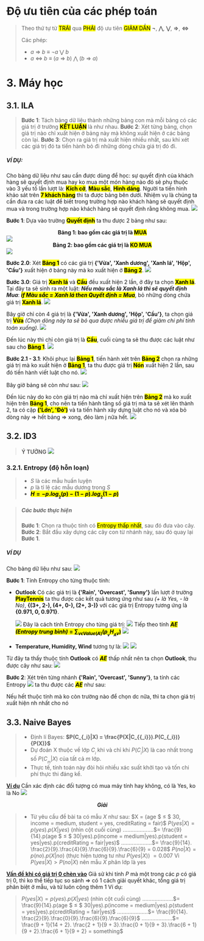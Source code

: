 # Độ ưu tiên của các phép toán
> Theo thứ tự từ <mark>TRÁI</mark> qua <mark>PHẢI</mark> độ ưu tiên <mark>GIẢM DẦN</mark>
> **&not;**, **&#8896;**, **&#8897;**, **&#8658;**, **&#8660;**
>
> Các phép:
> * $a$ &#8658; $b$ &#8801; &not;$a$ &#8897; $b$
> * $a$ &#8660; $b$ &#8801; $(a$ &#8658; $b)$ &#8896; $(b$  &#8658; $a)$


# 3. Máy học
## 3.1. ILA
> **Bước 1**: Tách bảng dữ liệu thành những bảng con mà mỗi bảng có các giá trị ở trường <mark>**KẾT LUẬN**</mark> là như nhau.
> **Bước 2**: Xét từng bảng, chọn giá trị nào chỉ xuất hiện ở bảng này mà không xuất hiện ở các bảng còn lại.
> **Bước 3**: Chọn ra giá trị mà xuất hiện nhiều nhất, sau khi xét các giá trị đó ta tiến hành bỏ đi những dòng chứa giá trị đó đi.

##### VÍ DỤ:
Cho bảng dữ liệu như sau cần được dùng để học: sự quyết định của khách hàng sẽ quyết định mua hay ko mua một món hàng nào đó sẽ phụ thuộc vào 3 yếu tố lần lượt là: <mark>**Kích cỡ**</mark>, <mark>**Màu sắc**</mark>, <mark>**Hình dáng**</mark>. Người ta tiến hình khảo sát trên <mark>**7 khách hàng**</mark> thì ta được bảng bên dưới. Nhiệm vụ là chúng ta cần đưa ra các luật để biết trong trường hợp nào khách hàng sẽ quyết định mua và trong trường hợp nào khách hàng sẽ quyết định rằng không mua.
![](https://b-f25-zpg.zdn.vn/3017225826781945031/32921c5c7fa986f7dfb8.jpg)
<!---->
**Bước 1**: Dựa vào trường <mark>**Quyết định**</mark> ta thu được 2 bảng như sau:
**<center>Bảng 1: bao gồm các giá trị là <mark>MUA</mark></center>**
![](https://b-f24-zpg.zdn.vn/4800464034598043227/4e44c83ebccb45951cda.jpg)
**<center>Bảng 2: bao gồm các giá trị là <mark>KO MUA</mark></center>**
![](https://b.f10.group.zp.zdn.vn/4137983516459272182/601654f42101d85f8110.jpg)

**Bước 2.0**: Xét <mark>**Bảng 1**</mark> có các giá trị **{'Vừa', 'Xanh dương', 'Xanh lá', 'Hộp', 'Cầu'}** xuất hiện ở bảng này mà ko xuất hiện ở <mark>**Bảng 2**</mark>.
![](https://b-f25-zpg.zdn.vn/7208445326921758631/3242c2578ea277fc2eb3.jpg)

**Bước 3.0**: Giá trị <mark>**Xanh lá**</mark> và <mark>**Cầu**</mark> đều xuất hiện 2 lần, ở đây ta chọn <mark>**Xanh lá**</mark>. Tại đây ta sẽ sinh ra một luật: ***Nếu màu sắc là Xanh lá thì sẽ quyết định Mua***: <mark>***if Màu sắc = Xanh lá then Quyết định = Mua***</mark>, bỏ những dòng chứa giá trị <mark>**Xanh lá**</mark>.
![](https://b-f25-zpg.zdn.vn/5245672285898534471/67f9263b62ce9b90c2df.jpg)

Bây giờ chỉ còn 4 giá trị là **{'Vừa', 'Xanh dương', 
'Hộp', 'Cầu'}**, ta chọn giá trị <mark>**Vừa**</mark> *(Chọn dòng này ta sẽ bỏ qua được nhiều giá trị để giảm chi phí tính toán xuống)*.
![](https://b.f9.group.zp.zdn.vn/7288531545450227619/c598033f45cabc94e5db.jpg)

Đến lúc này thì chỉ còn giá trị là <mark>**Cầu**</mark>, cuối cùng ta sẽ thu được các luật như sau cho <mark>**Bảng 1**</mark>.
![](https://b-f26-zpg.zdn.vn/4900048136962082572/9821de2f9eda67843ecb.jpg)

**Bước 2.1 - 3.1**: Khôi phục lại <mark>**Bảng 1**</mark>, tiến hành xét trên <mark>**Bảng 2**</mark> chọn ra những giá trị mà ko xuất hiện ở <mark>**Bảng 1**</mark>, ta thu được giá trị <mark>**Nón**</mark> xuất hiện 2 lần, sau đó tiền hành viết luật cho nó.
![](https://b-f25-zpg.zdn.vn/2010973628931099845/91b216cd5538ac66f529.jpg)

Bây giờ bảng sẽ còn như sau:
![](https://b-f24-zpg.zdn.vn/6817415249432638823/5ed0d0b08c45751b2c54.jpg)

Đến lúc này do ko còn giá trị nào mà chỉ xuất hiện trên <mark>**Bảng 2**</mark> mà ko xuất hiện trên <mark>**Bảng 1**</mark>, cho nên ta tiến hành tăng số giá trị mà ta sẽ xét lên thành 2, ta có cặp <mark>**('Lớn', 'Đỏ')**</mark> và ta tiến hành xây dựng luật cho nó và xóa bỏ dòng này => hết bảng => xong, đéo làm j nữa hết.
![](https://b-f24-zpg.zdn.vn/2022809797945475850/20f7ef4db2b84be612a9.jpg)


## 3.2. ID3
> **Ý TƯỞNG**
> ![](https://b.f9.group.zp.zdn.vn/390455767930827877/4c23b5acac5855060c49.jpg)
### 3.2.1. Entropy (độ hỗn loạn)
> * $S$ là các mẫu huấn luyện
> * $p$ là tỉ lệ các mẫu dương trong $S$
> * <mark>**$H = -p.log_{_2}(p) - (1 - p).log_{_2}(1 - p)$**</mark>

> ##### Các bước thực hiện
> **Bước 1**: Chọn ra thuộc tính có <mark>Entropy thấp nhất</mark>, sau đó đưa vào cây.
> **Bước 2**: Bắt đầu xây dựng các cây con từ nhánh này, sau đó quay lại **Bước 1**.

##### VÍ DỤ
Cho bảng dữ liệu như sau:
![](https://b-f24-zpg.zdn.vn/7452501547016429788/f3bb362c50d8a986f0c9.jpg)

**Bước 1**: Tính Entropy cho từng thuộc tính:
* **Outlook**
  Có các giá trị là **{'Rain', 'Overcast', 'Sunny'}** lần lượt ở trường <mark>**PlayTennis**</mark> ta thu được các kết quả tương ứng như sau *(+ là Yes, - là No)*, **{(3+, 2-), (4+, 0-), (2+, 3-)}** với các giá trị Entropy tương ứng là **{0.971, 0, 0.971}**.

  ![](https://b-f25-zpg.zdn.vn/5354792299222697078/1c39c406b9f240ac19e3.jpg)
  Đây là cách tính Entropy cho từng giá trị:
  ![](https://b-f25-zpg.zdn.vn/2037015085831369030/0c17db88a07c5922006d.jpg)
  Tiếp theo tính <mark>**$AE$** ***(Entropy trung bình)*** **= $\sum_{v \epsilon Value(A)}(p_{_v}H_{_Av})$**</mark>
  ![](https://b.f9.group.zp.zdn.vn/3571472909660070852/31cf1c4741b3b8ede1a2.jpg)

* **Temperature, Humidity, Wind** tương tự là:
  ![](https://b.f10.group.zp.zdn.vn/6029846698702348359/213dc7ea981e6140380f.jpg)
  ![](https://b.f9.group.zp.zdn.vn/5317483040379523938/c2d81ad74223bb7de232.jpg)

Từ đây ta thấy thuộc tính **Outlook** có <mark>**$AE$**</mark> thấp nhất nên ta chọn **Outlook**, thu được cây như sau:
![](https://b-f24-zpg.zdn.vn/2420846411623589552/9ffee4d6b5224c7c1533.jpg)

**Bước 2**: Xét trên từng nhánh **{'Rain', 'Overcast', 'Sunny'}**, ta tính các Entropy
![](https://b.f9.photo.talk.zdn.vn/6995410756235989100/1f9e6638c2cc3b9262dd.jpg) 
ta thu được các <mark>**$AE$**</mark> như sau:

Nếu hết thuộc tính mà ko còn trường nào để chọn dc nữa, thì ta chọn giá trị xuất hiện nh nhất cho nó

## 3.3. Naive Bayes
> * Định lí Bayes:
> **$P(C_{_i}|X) = \frac{P(X|C_{{_i}}).P(C_{_i})}{P(X)}$**
> * Dự đoán X thuộc về lớp $C_{_i}$ khi và chỉ khi $P(C_{_i}|X)$ là cao nhất trong số $P(C_{_m}|X)$ của tất cả $m$ lớp.
> * Thực tế, tính toán này đòi hỏi nhiều xác suất khởi tạo và tốn chi phí thực thi đáng kể.

<ins>**Ví dụ**</ins>
Cần xác định các đối tượng có mua máy tính hay không, có là Yes, ko là No
![](https://b.f4.photo.talk.zdn.vn/2396933780338061424/dbae6b0c4bfcb2a2ebed.jpg)
***<center>Giải</center>***

> * Từ yêu cầu đề bài ta có mẫu $X$ như sau:
> $X = (age $ &le; $ 30, income = medium, student = yes, creditRating = fair)$
> $P(yes|X) = p(yes).p(X|yes)$ (nhìn cột cuối cùng)
> ....................$= \frac{9}{14}.p(age $ &le; $ 30|yes).p(income = medium|yes).p(student = yes|yes).p(creditRating = fair|yes)$
> ....................$= \frac{9}{14}. \frac{2}{9}.\frac{4}{9}.\frac{6}{9}.\frac{6}{9} = 0.028$
> $P(no|X) = p(no).p(X|no)$ (thực hiện tương tư như $P(yes|X)$) $= 0.007$
> Vì $P(yes|X) > P(no|X)$ nên mẫu $X$ phân lớp là yes

<ins>**Vấn đề khi có giá trị 0 chèn vào**</ins>
Giả sử khi tính $P$ mà một trong các $p$ có giá trị 0, thì ko thể tiếp tục so sánh => có 1 cách giải quyết khác, tổng giá trị phân biệt ở mẫu, và tử luôn cộng thêm 1
Ví dụ:
> $P(yes|X) = p(yes).p(X|yes)$ (nhìn cột cuối cùng)
> ....................$= \frac{9}{14}.p(age $ &le; $ 30|yes).p(income = medium|yes).p(student = yes|yes).p(creditRating = fair|yes)$
> ....................$= \frac{9}{14}. \frac{2}{9}.\frac{0}{9}.\frac{6}{9}.\frac{6}{9}$
> ....................$= \frac{9 + 1}{14 + 2}. \frac{2 + 1}{9 + 3}.\frac{0 + 1}{9 + 3}.\frac{6 + 1}{9 + 2}.\frac{6 + 1}{9 + 2} = something$
